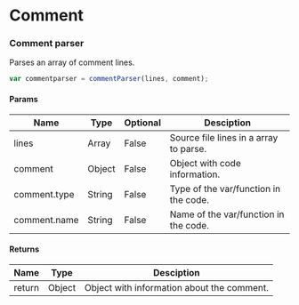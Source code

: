 # Comment

### Comment parser

Parses an array of comment lines.

```js
var commentparser = commentParser(lines, comment);
```

#### Params

| Name | Type | Optional | Desciption |
| ---- | ---- | -------- | ---------- |
| lines | Array | False | Source file lines in a array to parse. |
| comment | Object | False | Object with code information. |
| comment.type | String | False | Type of the var/function in the code. |
| comment.name | String | False | Name of the var/function in the code. |

#### Returns

| Name | Type | Desciption |
| ---- | ---- | ---------- |
| return | Object | Object with information about the comment. |